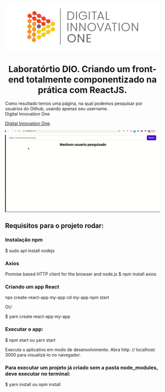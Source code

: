 <!--Banner session-->
<p align="center">
  <img src="./img/banner.png" alt="DIO" title="Digital Innovation One">
</p>

<!--About session-->
<h1 align="center">Laboratórtio DIO. Criando um front-end totalmente componentizado na prática com ReactJS.</h1>
Como resultado temos uma página, na qual podemos pesquisar por usuários do Github, usando apenas seu username.
<br>Digital Innovation One

[Digital Innovation One](https://digitalinnovation.one/).

<p align="center"><img src="./img/projeto.gif" title="Lab: Site Totalmente Componentizado - ReactJS - DIO"></p>

## Requisitos para o projeto rodar:

### Instalação npm
$ sudo apt install nodejs

### Axios
Promise based HTTP client for the browser and node.js
$ npm install axios

### Criando um app React
npx create-react-app my-app
cd my-app
npm start

OU

$ yarn create react-app my-app

### Executar o app:
$ npm start ou yarn start

Executa o aplicativo em modo de desenvolvimento.
Abra http: // localhost: 3000 para visualizá-lo no navegador.

### Para executar um projeto já criado sem a pasta node_modules, deve executar no terminal:
$ yarn install ou npm install